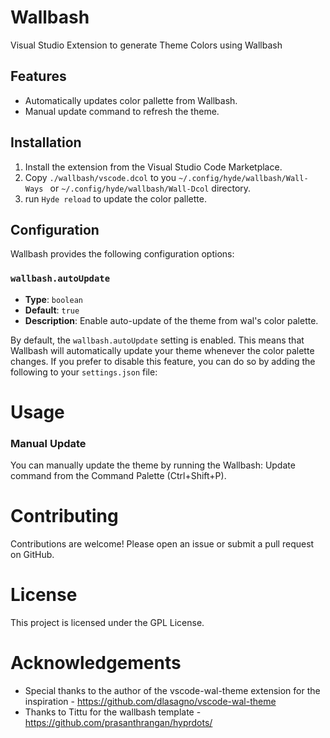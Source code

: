 # Wallbash

Visual Studio Extension to generate Theme Colors using Wallbash

## Features

- Automatically updates color pallette from Wallbash.
- Manual update command to refresh the theme.

## Installation

1. Install the extension from the Visual Studio Code Marketplace.
2. Copy `./wallbash/vscode.dcol` to you `~/.config/hyde/wallbash/Wall-Ways ` or `~/.config/hyde/wallbash/Wall-Dcol` directory.
3. run `Hyde reload` to update the color pallette.

## Configuration

Wallbash provides the following configuration options:

### `wallbash.autoUpdate`

- **Type**: `boolean`
- **Default**: `true`
- **Description**: Enable auto-update of the theme from wal's color palette.

By default, the `wallbash.autoUpdate` setting is enabled. This means that Wallbash will automatically update your theme whenever the color palette changes. If you prefer to disable this feature, you can do so by adding the following to your `settings.json` file:

# Usage

### Manual Update

You can manually update the theme by running the Wallbash: Update command from the Command Palette (Ctrl+Shift+P).

# Contributing

Contributions are welcome! Please open an issue or submit a pull request on GitHub.

# License

This project is licensed under the GPL License.

# Acknowledgements

* Special thanks to the author of the vscode-wal-theme extension for the inspiration - https://github.com/dlasagno/vscode-wal-theme
* Thanks to Tittu for the wallbash template -  https://github.com/prasanthrangan/hyprdots/
